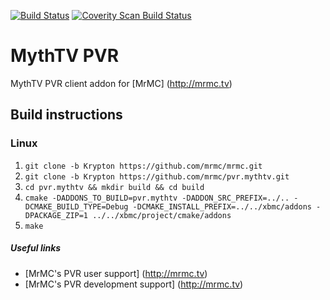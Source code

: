 [![Build Status](https://travis-ci.org/janbar/pvr.mythtv.svg?branch=Krypton)](https://travis-ci.org/janbar/pvr.mythtv)
[![Coverity Scan Build Status](https://scan.coverity.com/projects/3115/badge.svg)](https://scan.coverity.com/projects/3115)

# MythTV PVR
MythTV PVR client addon for [MrMC] (http://mrmc.tv)

## Build instructions

### Linux

1. `git clone -b Krypton https://github.com/mrmc/mrmc.git`
2. `git clone -b Krypton https://github.com/mrmc/pvr.mythtv.git`
3. `cd pvr.mythtv && mkdir build && cd build`
4. `cmake -DADDONS_TO_BUILD=pvr.mythtv -DADDON_SRC_PREFIX=../.. -DCMAKE_BUILD_TYPE=Debug -DCMAKE_INSTALL_PREFIX=../../xbmc/addons -DPACKAGE_ZIP=1 ../../xbmc/project/cmake/addons`
5. `make`

##### Useful links

* [MrMC's PVR user support] (http://mrmc.tv)
* [MrMC's PVR development support] (http://mrmc.tv)

